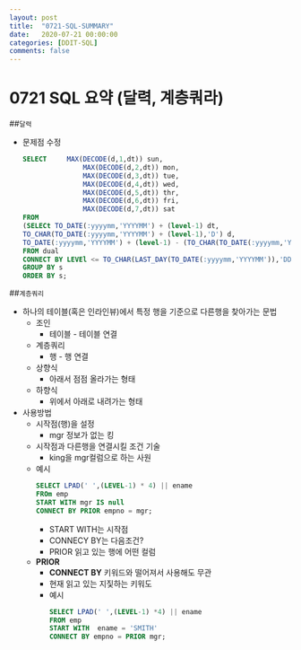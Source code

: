 ```yaml
---
layout: post
title:  "0721-SQL-SUMMARY"
date:   2020-07-21 00:00:00
categories: [DDIT-SQL]
comments: false
---
```


# 0721 SQL 요약 (달력, 계층쿼라) 
##`달력`
- 문제점 수정
    ```sql
    SELECT     MAX(DECODE(d,1,dt)) sun, 
                   MAX(DECODE(d,2,dt)) mon, 
                   MAX(DECODE(d,3,dt)) tue, 
                   MAX(DECODE(d,4,dt)) wed,
                   MAX(DECODE(d,5,dt)) thr, 
                   MAX(DECODE(d,6,dt)) fri, 
                   MAX(DECODE(d,7,dt)) sat
    FROM
    (SELECt TO_DATE(:yyyymm,'YYYYMM') + (level-1) dt, 
    TO_CHAR(TO_DATE(:yyyymm,'YYYYMM') + (level-1),'D') d, 
    TO_DATE(:yyyymm,'YYYYMM') + (level-1) - (TO_CHAR(TO_DATE(:yyyymm,'YYYYMM') + (level-1),'D')-1) s
    FROM dual
    CONNECT BY LEVEl <= TO_CHAR(LAST_DAY(TO_DATE(:yyyymm,'YYYYMM')),'DD'))
    GROUP BY s
    ORDER BY s;
    ```
  
##`계층쿼리`
- 하나의 테이블(혹은 인라인뷰)에서 특정 행을 기준으로 다른행을 찾아가는 문법
    - 조인 
        - 테이블 - 테이블 연결
    - 계층쿼리
        - 행 - 행 연결  
    - 상향식 
        - 아래서 점점 올라가는 형태
    - 하향식
        - 위에서 아래로 내려가는 형태
- 사용방법
    - 시작점(행)을 설정  
        - mgr 정보가 없는 킹
    - 시작점과 다른행을 연결시킬 조건 기술
        - king을 mgr컬럼으로 하는 사원  
    - 예시
        ```sql
        SELECT LPAD(' ',(LEVEL-1) * 4) || ename
        FROm emp
        START WITH mgr IS null
        CONNECT BY PRIOR empno = mgr;
        ``` 
        - START WITH는 시작점
        - CONNECY BY는 다음조건?
        - PRIOR 읽고 있는 행에 어떤 컬럼     
    - __PRIOR__
        - __CONNECT BY__ 키워드와 떨어져서 사용해도 무관
        - 현재 읽고 있는 지짗하는 키워도
        - 예시
            ```sql
            SELECT LPAD(' ',(LEVEL-1) *4) || ename
            FROM emp
            START WITH  ename = 'SMITH'
            CONNECT BY empno = PRIOR mgr;
            ```                        